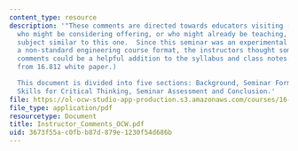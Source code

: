 ```yaml
---
content_type: resource
description: '"These comments are directed towards educators visiting [this] website
  who might be considering offering, or who might already be teaching, a seminar or
  subject similar to this one.  Since this seminar was an experimental offering with
  a non-standard engineering course format, the instructors thought some explanatory
  comments could be a helpful addition to the syllabus and class notes." (Extracted
  from 16.812 white paper.)

  This document is divided into five sections: Background, Seminar Format, Developing
  Skills for Critical Thinking, Seminar Assessment and Conclusion.'
file: https://ol-ocw-studio-app-production.s3.amazonaws.com/courses/16-812-the-aerospace-industry-spring-2004/3673f55ac0fbb87d879e1230f54d686b_Instructor_Comments_OCW.pdf
file_type: application/pdf
resourcetype: Document
title: Instructor_Comments_OCW.pdf
uid: 3673f55a-c0fb-b87d-879e-1230f54d686b
---
```

